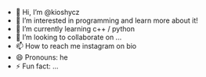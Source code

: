- 👋 Hi, I’m @kioshycz
- 👀 I’m interested in programming and learn more about it!
- 🌱 I’m currently learning c++ / python
- 💞️ I’m looking to collaborate on ...
- 📫 How to reach me instagram on bio
- 😄 Pronouns: he
- ⚡ Fun fact: ...

<!---
kioshycz/kioshycz is a ✨ special ✨ repository because its `README.md` (this file) appears on your GitHub profile.
You can click the Preview link to take a look at your changes.
--->
